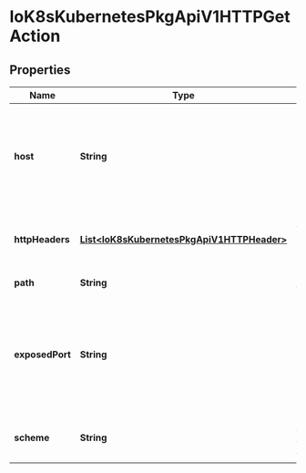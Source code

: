 
# IoK8sKubernetesPkgApiV1HTTPGetAction

## Properties
Name | Type | Description | Notes
------------ | ------------- | ------------- | -------------
**host** | **String** | Host name to connect to, defaults to the pod IP. You probably want to set \&quot;Host\&quot; in httpHeaders instead. |  [optional]
**httpHeaders** | [**List&lt;IoK8sKubernetesPkgApiV1HTTPHeader&gt;**](IoK8sKubernetesPkgApiV1HTTPHeader.md) | Custom headers to set in the request. HTTP allows repeated headers. |  [optional]
**path** | **String** | Path to access on the HTTP server. |  [optional]
**exposedPort** | **String** | Name or number of the exposedPort to access on the container. Number must be in the range 1 to 65535. Name must be an IANA_SVC_NAME. | 
**scheme** | **String** | Scheme to use for connecting to the host. Defaults to HTTP. |  [optional]



